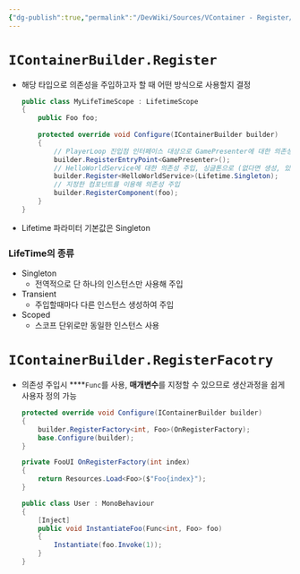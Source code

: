 ```yaml
---
{"dg-publish":true,"permalink":"/DevWiki/Sources/VContainer - Register/","noteIcon":"","created":"2025-05-23T02:08:49.213+09:00","updated":"2025-07-19T22:58:36.981+09:00"}
---
```


# `IContainerBuilder.Register`

- 해당 타입으로 의존성을 주입하고자 할 때 어떤 방식으로 사용할지 결정
    
    ```csharp
    public class MyLifeTimeScope : LifetimeScope
    {
        public Foo foo;
        
        protected override void Configure(IContainerBuilder builder)
        {
            // PlayerLoop 진입점 인터페이스 대상으로 GamePresenter에 대한 의존성 주입 
            builder.RegisterEntryPoint<GamePresenter>();
            // HelloWorldService에 대한 의존성 주입, 싱글톤으로 (없다면 생성, 있다면 싱글톤 재활용)
            builder.Register<HelloWorldService>(Lifetime.Singleton);
            // 지정한 컴포넌트를 이용해 의존성 주입
            builder.RegisterComponent(foo);
        }
    }
    ```
    
- Lifetime 파라미터 기본값은 Singleton
    

### LifeTime의 종류

- Singleton
    - 전역적으로 단 하나의 인스턴스만 사용해 주입
- Transient
    - 주입할때마다 다른 인스턴스 생성하여 주입
- Scoped
    - 스코프 단위로만 동일한 인스턴스 사용

# `IContainerBuilder.RegisterFacotry`

- 의존성 주입시 ****`Func`를 사용, **매개변수**를 지정할 수 있으므로 생산과정을 쉽게 사용자 정의 가능
    
    ```csharp
    protected override void Configure(IContainerBuilder builder)
    {
        builder.RegisterFactory<int, Foo>(OnRegisterFactory);
        base.Configure(builder);
    }
    
    private FooUI OnRegisterFactory(int index)
    {
        return Resources.Load<Foo>($"Foo{index}");
    }
    ```
    
    ```csharp
    public class User : MonoBehaviour
    {
        [Inject]
        public void InstantiateFoo(Func<int, Foo> foo)
        {
            Instantiate(foo.Invoke(1));
        }
    }
    ```